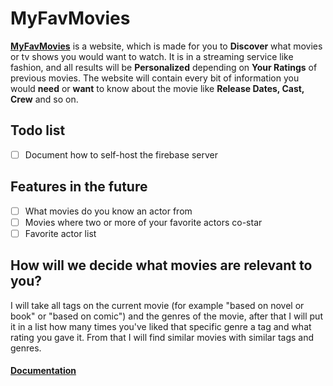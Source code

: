 # MyFavMovies
[**MyFavMovies**](https://puckyeu.github.io/MyFavMovies/) is a website, which is made for you to **Discover** what movies or tv shows you would want to watch. It is in a streaming service like fashion, and all results will be **Personalized** depending on **Your Ratings** of previous movies. The website will contain every bit of information you would **need** or **want** to know about the movie like **Release Dates, Cast, Crew** and so on.

## Todo list
- [ ] Document how to self-host the firebase server

## Features in the future
- [ ] What movies do you know an actor from
- [ ] Movies where two or more of your favorite actors co-star
- [ ] Favorite actor list

## How will we decide what movies are relevant to you?
I will take all tags on the current movie (for example "based on novel or book" or "based on comic") and the genres of the movie, after that I will put it in a list how many times you've liked that specific genre a tag and what rating you gave it. From that I will find similar movies with similar tags and genres.

#### [Documentation](https://github.com/PuckyEU/MyFavMovies/wiki)
